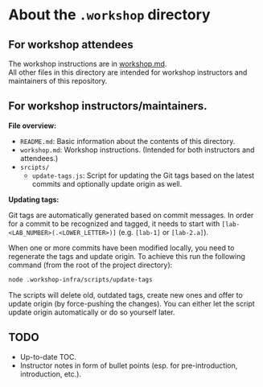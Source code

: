 # About the `.workshop` directory


## For workshop attendees

The workshop instructions are in [workshop.md](./workshop.md).<br />
All other files in this directory are intended for workshop instructors and maintainers of this repository.


## For workshop instructors/maintainers.

**File overview:**

- `README.md`: Basic information about the contents of this directory.
- `workshop.md`: Workshop instructions. (Intended for both instructors and attendees.)
- `srcipts/`
  - `update-tags.js`: Script for updating the Git tags based on the latest commits and optionally update origin as well.

**Updating tags:**

Git tags are automatically generated based on commit messages. In order for a commit to be recognized and tagged, it needs to start with `[lab-<LAB_NUMBER>(.<LOWER_LETTER>)]` (e.g. `[lab-1]` or `[lab-2.a]`).

When one or more commits have been modified locally, you need to regenerate the tags and update origin. To achieve this run the following command (from the root of the project directory):

```sh
node .workshop-infra/scripts/update-tags
```

The scripts will delete old, outdated tags, create new ones and offer to update origin (by force-pushing the changes). You can either let the script update origin automatically or do so yourself later.


## TODO
- Up-to-date TOC.
- Instructor notes in form of bullet points (esp. for pre-introduction, introduction, etc.).
